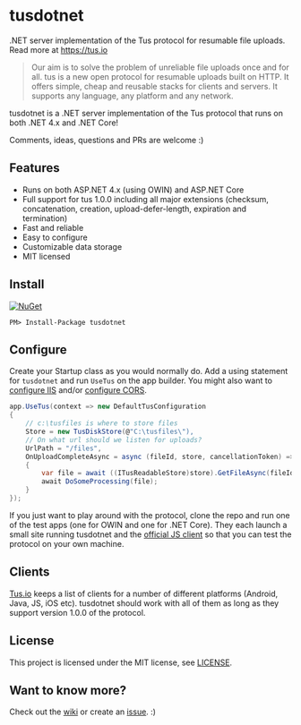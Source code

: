 # tusdotnet

.NET server implementation of the Tus protocol for resumable file uploads. Read more at https://tus.io

>Our aim is to solve the problem of unreliable file uploads once and for all. tus is a new open protocol for resumable uploads built on HTTP. It offers simple, cheap and reusable stacks for clients and servers. It supports any language, any platform and any network.

tusdotnet is a .NET server implementation of the Tus protocol that runs on both .NET 4.x and .NET Core!

Comments, ideas, questions and PRs are welcome :)

## Features

* Runs on both ASP.NET 4.x (using OWIN) and ASP.NET Core
* Full support for tus 1.0.0 including all major extensions (checksum, concatenation, creation, upload-defer-length, expiration and termination)
* Fast and reliable
* Easy to configure
* Customizable data storage
* MIT licensed

## Install

[![NuGet](https://img.shields.io/nuget/v/tusdotnet.svg)](https://www.nuget.org/packages/tusdotnet)

``PM> Install-Package tusdotnet``

## Configure

Create your Startup class as you would normally do. Add a using statement for `tusdotnet` and run `UseTus` on the app builder. You might also want to [configure IIS](https://github.com/tusdotnet/tusdotnet/wiki/Configure-IIS) and/or [configure CORS](https://github.com/tusdotnet/tusdotnet/wiki/Cross-domain-requests-(CORS)).

```csharp
app.UseTus(context => new DefaultTusConfiguration
{
	// c:\tusfiles is where to store files
	Store = new TusDiskStore(@"C:\tusfiles\"),
	// On what url should we listen for uploads?
	UrlPath = "/files",
	OnUploadCompleteAsync = async (fileId, store, cancellationToken) =>
	{
		var file = await ((ITusReadableStore)store).GetFileAsync(fileId, cancellationToken);
		await DoSomeProcessing(file);
	}
});
```
 
If you just want to play around with the protocol, clone the repo and run one of the test apps (one for OWIN and one for .NET Core). They each launch a small site running tusdotnet and the [official JS client](https://github.com/tus/tus-js-client) so that you can test the protocol on your own machine.

## Clients
[Tus.io](http://tus.io/implementations.html) keeps a list of clients for a number of different platforms (Android, Java, JS, iOS etc). tusdotnet should work with all of them as long as they support version 1.0.0 of the protocol.

## License
This project is licensed under the MIT license, see [LICENSE](LICENSE).

## Want to know more?
Check out the [wiki](https://github.com/tusdotnet/tusdotnet/wiki) or create an [issue](https://github.com/tusdotnet/tusdotnet/issues). :) 
